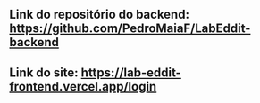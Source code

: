 ## Link do repositório do backend: https://github.com/PedroMaiaF/LabEddit-backend

## Link do site: https://lab-eddit-frontend.vercel.app/login

